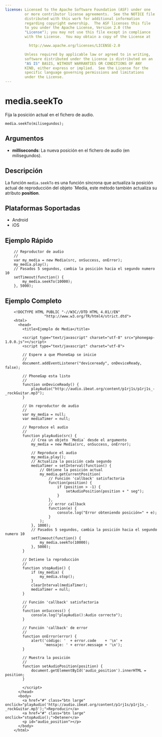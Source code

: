 ```yaml
---
license: Licensed to the Apache Software Foundation (ASF) under one
         or more contributor license agreements.  See the NOTICE file
         distributed with this work for additional information
         regarding copyright ownership.  The ASF licenses this file
         to you under the Apache License, Version 2.0 (the
         "License"); you may not use this file except in compliance
         with the License.  You may obtain a copy of the License at

           http://www.apache.org/licenses/LICENSE-2.0

         Unless required by applicable law or agreed to in writing,
         software distributed under the License is distributed on an
         "AS IS" BASIS, WITHOUT WARRANTIES OR CONDITIONS OF ANY
         KIND, either express or implied.  See the License for the
         specific language governing permissions and limitations
         under the License.
---
```


media.seekTo
========================

Fija la posición actual en el fichero de audio.

    media.seekTo(milisegundos);

Argumentos
----------

- __milliseconds__: La nueva posición en el fichero de audio (en milisegundos).


Descripción
-----------

La función `media.seekTo` es una función síncrona que actualiza la posición actual de reproducción del objeto `Media, este método también actualiza su atributo __position__.

Plataformas Soportadas
----------------------

- Android
- iOS
    
Ejemplo Rápido
--------------

        // Reproductor de audio
        //
        var my_media = new Media(src, onSuccess, onError);
		my_media.play();
        // Pasados 5 segundos, cambia la posición hacia el segundo numero 10
        setTimeout(function() {
            my_media.seekTo(10000);
        }, 5000);


Ejemplo Completo
----------------

        <!DOCTYPE HTML PUBLIC "-//W3C//DTD HTML 4.01//EN"
                      "http://www.w3.org/TR/html4/strict.dtd">
        <html>
          <head>
            <title>Ejemplo de Media</title>
        
            <script type="text/javascript" charset="utf-8" src="phonegap-1.0.0.js"></script>
            <script type="text/javascript" charset="utf-8">
        
            // Espere a que PhoneGap se inicie
            //
            document.addEventListener("deviceready", onDeviceReady, false);
        
            // PhoneGap esta listo
            //
            function onDeviceReady() {
                playAudio("http://audio.ibeat.org/content/p1rj1s/p1rj1s_-_rockGuitar.mp3");
            }
        
            // Un reproductor de audio
            //
            var my_media = null;
            var mediaTimer = null;
        
            // Reproduce el audio
            //
            function playAudio(src) {
                // Crea un objeto `Media` desde el argumento
                my_media = new Media(src, onSuccess, onError);
        
                // Reproduce el audio
                my_media.play();
                // Actualiza la posición cada segundo
        		mediaTimer = setInterval(function() {
            		// Obtiene la posición actual
           			my_media.getCurrentPosition(
                		// Función 'callback' satisfactoria
                		function(position) {
                    		if (position > -1) {
                        		setAudioPosition(position + " seg");
                    		}
                		},
                		// error callback
                		function(e) {
                    		console.log("Error obteniendo posición=" + e);
                		}
            		);
        		}, 1000);
        		// Pasados 5 segundos, cambia la posición hacia el segundo numero 10
        		setTimeout(function() {
            		my_media.seekTo(10000);
           		}, 5000);
     		}
        
            // Detiene la reproducción
            // 
            function stopAudio() {
                if (my_media) {
                    my_media.stop();
                }
                clearInterval(mediaTimer);
                mediaTimer = null;
            }
        
            // Función 'callback' satisfactoria
            //
            function onSuccess() {
                console.log("playAudio():Audio correcto");
            }
        
            // Función 'callback' de error
            //
            function onError(error) {
                alert('código: '  + error.code    + '\n' + 
                      'mensaje: ' + error.message + '\n');
            }
        
            // Muestra la posición
            // 
            function setAudioPosition(position) {
                document.getElementById('audio_position').innerHTML = position;
            }
        
            </script>
          </head>
          <body>
            <a href="#" class="btn large" onclick="playAudio('http://audio.ibeat.org/content/p1rj1s/p1rj1s_-_rockGuitar.mp3');">Reproducir</a>
            <a href="#" class="btn large" onclick="stopAudio();">Detener</a>
            <p id="audio_position"></p>
          </body>
        </html>
